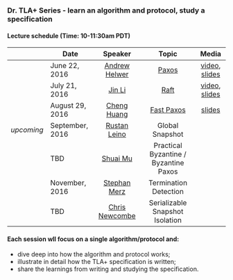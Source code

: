 ### Dr. TLA+ Series - learn an algorithm and protocol, study a specification

#### Lecture schedule (Time: 10-11:30am PDT)

|            | Date          | Speaker       | Topic |   Media    |
|:----------:| ------------- |:-------------:| :----:|:----------:|
|            | June 22, 2016 | [Andrew Helwer](https://www.linkedin.com/in/ahelwer) | [Paxos](./Paxos/README.md) | [video](https://www.youtube.com/watch?v=zCaJSrTmUFA), [slides](./Paxos/Paxos.pdf)
|            | July 21, 2016 | [Jin Li](http://research.microsoft.com/~jinl) | [Raft](./Raft/README.md) | [video](https://www.youtube.com/watch?v=6Kwx8zfGW0Y), [slides](./Raft/Raft.pdf)
|            | August 29, 2016  | [Cheng Huang](http://research.microsoft.com/~chengh) | [Fast Paxos](./FastPaxos/README.md) | [slides](./FastPaxos/FastPaxos.pdf)
| *upcoming* | September, 2016  | [Rustan Leino](http://research.microsoft.com/~leino) | Global Snapshot | 
|            | TBD  | [Shuai Mu](http://www.mpaxos.com/) | Practical Byzantine / Byzantine Paxos |
|            | November, 2016  | [Stephan Merz](http://www.loria.fr/~merz/) | Termination Detection |
|            | TBD | [Chris Newcombe](https://www.linkedin.com/in/chris-newcombe-b33a081) | Serializable Snapshot Isolation |


#### Each session wll focus on a single algorithm/protocol and:
+ dive deep into how the algorithm and protocol works;
+ illustrate in detail how the TLA+ specification is written;
+ share the learnings from writing and studying the specification.
